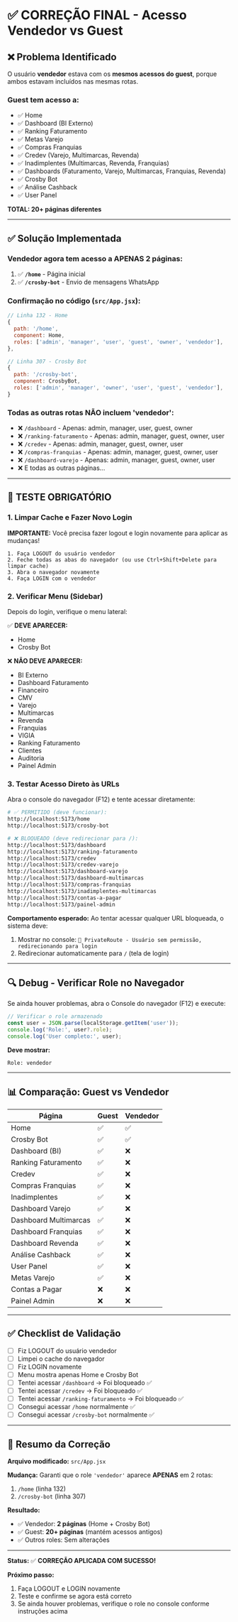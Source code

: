 # ✅ CORREÇÃO FINAL - Acesso Vendedor vs Guest

## ❌ Problema Identificado

O usuário **vendedor** estava com os **mesmos acessos do guest**, porque ambos estavam incluídos nas mesmas rotas.

### Guest tem acesso a:

- ✅ Home
- ✅ Dashboard (BI Externo)
- ✅ Ranking Faturamento
- ✅ Metas Varejo
- ✅ Compras Franquias
- ✅ Credev (Varejo, Multimarcas, Revenda)
- ✅ Inadimplentes (Multimarcas, Revenda, Franquias)
- ✅ Dashboards (Faturamento, Varejo, Multimarcas, Franquias, Revenda)
- ✅ Crosby Bot
- ✅ Análise Cashback
- ✅ User Panel

**TOTAL: 20+ páginas diferentes**

---

## ✅ Solução Implementada

### Vendedor agora tem acesso a APENAS 2 páginas:

1. ✅ **`/home`** - Página inicial
2. ✅ **`/crosby-bot`** - Envio de mensagens WhatsApp

### Confirmação no código (`src/App.jsx`):

```javascript
// Linha 132 - Home
{
  path: '/home',
  component: Home,
  roles: ['admin', 'manager', 'user', 'guest', 'owner', 'vendedor'],
},

// Linha 307 - Crosby Bot
{
  path: '/crosby-bot',
  component: CrosbyBot,
  roles: ['admin', 'manager', 'owner', 'user', 'guest', 'vendedor'],
}
```

### Todas as outras rotas NÃO incluem 'vendedor':

- ❌ `/dashboard` - Apenas: admin, manager, user, guest, owner
- ❌ `/ranking-faturamento` - Apenas: admin, manager, guest, owner, user
- ❌ `/credev` - Apenas: admin, manager, guest, owner, user
- ❌ `/compras-franquias` - Apenas: admin, manager, guest, owner, user
- ❌ `/dashboard-varejo` - Apenas: admin, manager, guest, owner, user
- ❌ E todas as outras páginas...

---

## 🧪 TESTE OBRIGATÓRIO

### 1. **Limpar Cache e Fazer Novo Login**

**IMPORTANTE:** Você precisa fazer logout e login novamente para aplicar as mudanças!

```
1. Faça LOGOUT do usuário vendedor
2. Feche todas as abas do navegador (ou use Ctrl+Shift+Delete para limpar cache)
3. Abra o navegador novamente
4. Faça LOGIN com o vendedor
```

### 2. **Verificar Menu (Sidebar)**

Depois do login, verifique o menu lateral:

✅ **DEVE APARECER:**

- Home
- Crosby Bot

❌ **NÃO DEVE APARECER:**

- BI Externo
- Dashboard Faturamento
- Financeiro
- CMV
- Varejo
- Multimarcas
- Revenda
- Franquias
- VIGIA
- Ranking Faturamento
- Clientes
- Auditoria
- Painel Admin

### 3. **Testar Acesso Direto às URLs**

Abra o console do navegador (F12) e tente acessar diretamente:

```bash
# ✅ PERMITIDO (deve funcionar):
http://localhost:5173/home
http://localhost:5173/crosby-bot

# ❌ BLOQUEADO (deve redirecionar para /):
http://localhost:5173/dashboard
http://localhost:5173/ranking-faturamento
http://localhost:5173/credev
http://localhost:5173/credev-varejo
http://localhost:5173/dashboard-varejo
http://localhost:5173/dashboard-multimarcas
http://localhost:5173/compras-franquias
http://localhost:5173/inadimplentes-multimarcas
http://localhost:5173/contas-a-pagar
http://localhost:5173/painel-admin
```

**Comportamento esperado:** Ao tentar acessar qualquer URL bloqueada, o sistema deve:

1. Mostrar no console: `🚫 PrivateRoute - Usuário sem permissão, redirecionando para login`
2. Redirecionar automaticamente para `/` (tela de login)

---

## 🔍 Debug - Verificar Role no Navegador

Se ainda houver problemas, abra o Console do navegador (F12) e execute:

```javascript
// Verificar o role armazenado
const user = JSON.parse(localStorage.getItem('user'));
console.log('Role:', user?.role);
console.log('User completo:', user);
```

**Deve mostrar:**

```
Role: vendedor
```

---

## 📊 Comparação: Guest vs Vendedor

| Página                | Guest | Vendedor |
| --------------------- | ----- | -------- |
| Home                  | ✅    | ✅       |
| Crosby Bot            | ✅    | ✅       |
| Dashboard (BI)        | ✅    | ❌       |
| Ranking Faturamento   | ✅    | ❌       |
| Credev                | ✅    | ❌       |
| Compras Franquias     | ✅    | ❌       |
| Inadimplentes         | ✅    | ❌       |
| Dashboard Varejo      | ✅    | ❌       |
| Dashboard Multimarcas | ✅    | ❌       |
| Dashboard Franquias   | ✅    | ❌       |
| Dashboard Revenda     | ✅    | ❌       |
| Análise Cashback      | ✅    | ❌       |
| User Panel            | ✅    | ❌       |
| Metas Varejo          | ✅    | ❌       |
| Contas a Pagar        | ❌    | ❌       |
| Painel Admin          | ❌    | ❌       |

---

## ✅ Checklist de Validação

- [ ] Fiz LOGOUT do usuário vendedor
- [ ] Limpei o cache do navegador
- [ ] Fiz LOGIN novamente
- [ ] Menu mostra apenas Home e Crosby Bot
- [ ] Tentei acessar `/dashboard` → Foi bloqueado ✅
- [ ] Tentei acessar `/credev` → Foi bloqueado ✅
- [ ] Tentei acessar `/ranking-faturamento` → Foi bloqueado ✅
- [ ] Consegui acessar `/home` normalmente ✅
- [ ] Consegui acessar `/crosby-bot` normalmente ✅

---

## 🎯 Resumo da Correção

**Arquivo modificado:** `src/App.jsx`

**Mudança:** Garanti que o role `'vendedor'` aparece **APENAS** em 2 rotas:

1. `/home` (linha 132)
2. `/crosby-bot` (linha 307)

**Resultado:**

- ✅ Vendedor: **2 páginas** (Home + Crosby Bot)
- ✅ Guest: **20+ páginas** (mantém acessos antigos)
- ✅ Outros roles: Sem alterações

---

**Status:** ✅ **CORREÇÃO APLICADA COM SUCESSO!**

**Próximo passo:**

1. Faça LOGOUT e LOGIN novamente
2. Teste e confirme se agora está correto
3. Se ainda houver problemas, verifique o role no console conforme instruções acima
